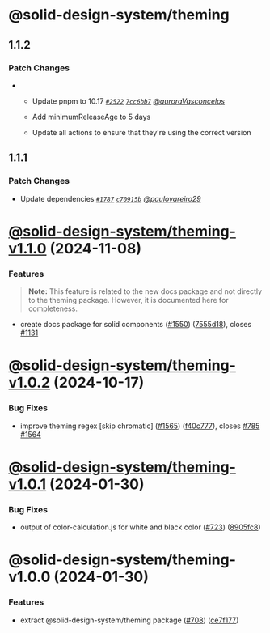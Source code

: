 # @solid-design-system/theming

## 1.1.2

### Patch Changes

- - Update pnpm to 10.17 _[`#2522`](https://github.com/solid-design-system/solid/pull/2522) [`7cc6bb7`](https://github.com/solid-design-system/solid/commit/7cc6bb7bdfc9ccb26c2ecfa58b27021d15379312) [@auroraVasconcelos](https://github.com/auroraVasconcelos)_

  - Add minimumReleaseAge to 5 days
  - Update all actions to ensure that they're using the correct version

## 1.1.1

### Patch Changes

- Update dependencies _[`#1787`](https://github.com/solid-design-system/solid/pull/1787) [`c70915b`](https://github.com/solid-design-system/solid/commit/c70915be2135d93f17e9150ea6fcef95f90dd081) [@paulovareiro29](https://github.com/paulovareiro29)_

# [@solid-design-system/theming-v1.1.0](https://github.com/solid-design-system/solid/compare/theming/1.0.2...theming/1.1.0) (2024-11-08)

### Features

> **Note:** This feature is related to the new docs package and not directly to the theming package. However, it is documented here for completeness.

- create docs package for solid components ([#1550](https://github.com/solid-design-system/solid/issues/1550)) ([7555d18](https://github.com/solid-design-system/solid/commit/7555d182abfa34a23521c839180ae4b67604717e)), closes [#1131](https://github.com/solid-design-system/solid/issues/1131)

# [@solid-design-system/theming-v1.0.2](https://github.com/solid-design-system/solid/compare/theming/1.0.1...theming/1.0.2) (2024-10-17)

### Bug Fixes

- improve theming regex [skip chromatic] ([#1565](https://github.com/solid-design-system/solid/issues/1565)) ([f40c777](https://github.com/solid-design-system/solid/commit/f40c7775512fb803bf4f61c5c7a822aa948086b0)), closes [#785](https://github.com/solid-design-system/solid/issues/785) [#1564](https://github.com/solid-design-system/solid/issues/1564)

# [@solid-design-system/theming-v1.0.1](https://github.com/solid-design-system/solid/compare/theming/1.0.0...theming/1.0.1) (2024-01-30)

### Bug Fixes

- output of color-calculation.js for white and black color ([#723](https://github.com/solid-design-system/solid/issues/723)) ([8905fc8](https://github.com/solid-design-system/solid/commit/8905fc865caadcfa4f81d24929af48ac4ff556cb))

# @solid-design-system/theming-v1.0.0 (2024-01-30)

### Features

- extract @solid-design-system/theming package ([#708](https://github.com/solid-design-system/solid/issues/708)) ([ce7f177](https://github.com/solid-design-system/solid/commit/ce7f177cfebd8ed9647d3d0d268fbfb900464892))
